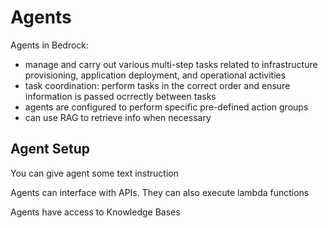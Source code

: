 # Agents
Agents in Bedrock:
- manage and carry out various multi-step tasks related to infrastructure provisioning, application deployment, and operational activities
- task coordination: perform tasks in the correct order and ensure information is passed ocrrectly between tasks
- agents are configured to perform specific pre-defined action groups
- can use RAG to retrieve info when necessary

## Agent Setup
You can give agent some text instruction

Agents can interface with APIs. They can also execute lambda functions

Agents have access to Knowledge Bases